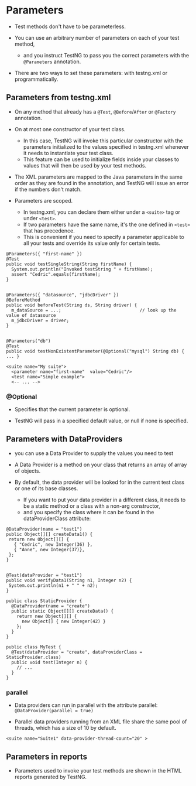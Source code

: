 # Parameters

- Test methods don't have to be parameterless.  

- You can use an arbitrary number of parameters on each of your test method, 
    - and you instruct TestNG to pass you the correct parameters with the `@Parameters` annotation.

- There are two ways to set these parameters:  with testng.xml or programmatically.


## Parameters from testng.xml

- On any method that already has a `@Test`, `@Before`/`After` or `@Factory` annotation.

- On at most one constructor of your test class.  
    - In this case, TestNG will invoke this particular constructor with the parameters initialized to the values specified in testng.xml whenever it needs to instantiate your test class.  
    - This feature can be used to initialize fields inside your classes to values that will then be used by your test methods.

- The XML parameters are mapped to the Java parameters in the same order as they are found in the annotation, and TestNG will issue an error if the numbers don't match.

- Parameters are scoped. 
    - In testng.xml, you can declare them either under a `<suite>` tag or under `<test>`. 
    - If two parameters have the same name, it's the one defined in `<test>` that has precedence. 
    - This is convenient if you need to specify a parameter applicable to all your tests and override its value only for certain tests.


```
@Parameters({ "first-name" })
@Test
public void testSingleString(String firstName) {
  System.out.println("Invoked testString " + firstName);
  assert "Cedric".equals(firstName);
}


@Parameters({ "datasource", "jdbcDriver" })
@BeforeMethod
public void beforeTest(String ds, String driver) {
  m_dataSource = ...;                              // look up the value of datasource
  m_jdbcDriver = driver;
}


@Parameters("db")
@Test
public void testNonExistentParameter(@Optional("mysql") String db) { ... }

```

```
<suite name="My suite">
  <parameter name="first-name"  value="Cedric"/>
  <test name="Simple example">
  <-- ... -->
```

### @Optional

- Specifies that the current parameter is optional.  

- TestNG will pass in a specified default value, or null if none is specified.


## Parameters with DataProviders

- you can use a Data Provider to supply the values you need to test

- A Data Provider is a method on your class that returns an array of array of objects.

- By default, the data provider will be looked for in the current test class or one of its base classes. 
    - If you want to put your data provider in a different class, it needs to be a static method or a class with a non-arg constructor, 
    - and you specify the class where it can be found in the dataProviderClass attribute:


```
@DataProvider(name = "test1")
public Object[][] createData1() {
 return new Object[][] {
   { "Cedric", new Integer(36) },
   { "Anne", new Integer(37)},
 };
}
 

@Test(dataProvider = "test1")
public void verifyData1(String n1, Integer n2) {
 System.out.println(n1 + " " + n2);
}
```

```
public class StaticProvider {
  @DataProvider(name = "create")
  public static Object[][] createData() {
    return new Object[][] {
      new Object[] { new Integer(42) }
    };
  }
}
 
public class MyTest {
  @Test(dataProvider = "create", dataProviderClass = StaticProvider.class)
  public void test(Integer n) {
    // ...
  }
}
```


### parallel

- Data providers can run in parallel with the attribute parallel: `@DataProvider(parallel = true)`

- Parallel data providers running from an XML file share the same pool of threads, which has a size of 10 by default.

```
<suite name="Suite1" data-provider-thread-count="20" >
```


## Parameters in reports

- Parameters used to invoke your test methods are shown in the HTML reports generated by TestNG. 
